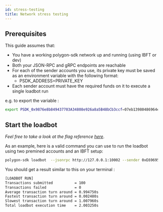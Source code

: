 ```yaml
---
id: stress-testing
title: Network stress testing
---
```


## Prerequisites

This guide assumes that:

- You have a working polygon-sdk network up and running (using IBFT or dev)
- Both your JSON-RPC and gRPC endpoints are reachable
- For each of the sender accounts you use, its private key must be saved as an environment variable with the following format:
  - PSDK_ADDRESS=PRIVATE_KEY
- Each sender account must have the required funds on it to execute a single loadbot run

e.g. to export the variable :

```bash
export PSDK_0x9876e8b849437703A34808e926a8a5B48bCb3ccf=07eb13980486964e7e6f1172e0ed65a18117a74ac49503d2878b980ae224e90a
```

## Start the loadbot

_Feel free to take a look at the flag reference [here](/docs/get-started/cli-commands#loadbot-flags)_.

As an example, here is a valid command you can use to run the loadbot using two premined accounts and an IBFT setup:
```bash
polygon-sdk loadbot  --jsonrpc http://127.0.0.1:10002 --sender 0xE696952149F3e17A3F2EcD4672207CcF7Df00096 --receiver 0x9876e8b849437703A34808e926a8a5B48bCb3ccf --count 100 --value 0x100 --tps 100
```

You should get a result similar to this on your terminal :
```bash
[LOADBOT RUN]
Transactions submitted          = 100
Transactions failed             = 0
Average transaction turn around = 0.994750s
Fastest transaction turn around = 0.002480s
Slowest transaction turn around = 1.007960s
Total loadbot execution time    = 2.003250s
```